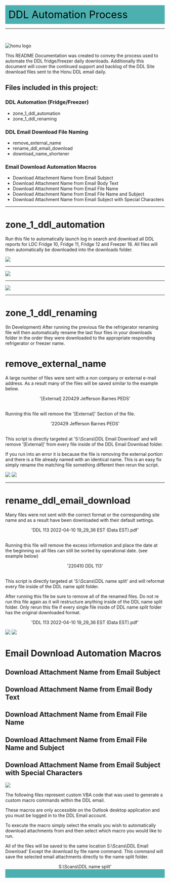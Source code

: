 <!-- # DDL Automation Process -->
<div style="background-color:#4db0b0; color:black; font-size: 32px; padding: 10px;">
DDL Automation Process
</div>

---
<br>

![honu logo](img/honumg_logo.jpg)

This README Documentation was created to convey the process used to automate the DDL fridge/freezer daily downloads. Additionally this document will cover the continued support and backlog of the DDL Site download files sent to the Honu DDL email daily.

## Files included in this project:

### DDL Automation (Fridge/Freezer)
- zone_1_ddl_automation
- zone_1_ddl_renaming

### DDL Email Download File Naming
- remove_external_name
- rename_ddl_email_download
- download_name_shortener

### Email Download Automation Macros
- Download Attachment Name from Email Subject
- Download Attachment Name from Email Body Text
- Download Attachment Name from Email File Name
- Download Attachment Name from Email File Name and Subject
- Download Attachment Name from Email Subject with Special Characters

---

<div style="page-break-after: always;"></div>

# zone_1_ddl_automation
 Run this file to automatically launch log in search and download all DDL reports for LDC Fridge 10, Fridge 11, Fridge 12 and Freezer 18. All files will then automatically be downloaded into the downloads folder.

 ![](img/Screenshot_0001.png)

 ---
 ![](img/Screenshot_0002.png)

 ---
 ![](img/Screenshot_0003.png)

 ---


# zone_1_ddl_renaming
(In Development)
 After running the previous file the refrigerator renaming file will then automatically rename the last four files in your downloads folder in the order they were downloaded to the appropriate responding refrigerator or freezer name.

# remove_external_name
 A large number of files were sent with a non company or external e-mail address. As a result many of the files will be saved similar to the example below. 

<div style="text-align:center">
 '[External] 220429 Jefferson Barnes PEDS'
</div>
<br>

 Running this file will remove the '[External]' Section of the file.

 <div style="text-align:center">
 '220429 Jefferson Barnes PEDS'
</div>
<br>

 This script is directly targeted at 'S:\Scans\DDL Email Download' and will remove '[External]' from every file inside of the DDL Email Download folder. 

 If you run into an error it is because the file is removing the external portion and there is a file already named with an identical name. This is an easy fix simply rename the matching file something different then rerun the script.

![](img/Screenshot_0007.png)
![](img/Screenshot_0008.png)

---

# rename_ddl_email_download 
 Many files were not sent with the correct format or the corresponding site name and as a result have been downloaded with their default settings.

<div style="text-align:center">
 'DDL 113 2022-04-10 19_29_36 EST (Data EST).pdf'
</div>
<br>

 Running this file will remove the excess information and place the date at the beginning so all files can still be sorted by operational date. 
 (see example below)

<div style="text-align:center">
 '220410 DDL 113'
</div>
<br>

 This script is directly targeted at 'S:\Scans\DDL name split' and will reformat every file inside of the DDL name split folder.

 After running this file be sure to remove all of the renamed files. Do not re run this file again as it will restructure anything inside of the DDL name split folder. Only rerun this file if every single file inside of DDL name split folder has the original downloaded format.

 <div style="text-align:center">
 'DDL 113 2022-04-10 19_29_36 EST (Data EST).pdf'
</div>
 

![](img/Screenshot_0005.png)
![](img/Screenshot_0006.png)

# Email Download Automation Macros

## Download Attachment Name from Email Subject
## Download Attachment Name from Email Body Text
## Download Attachment Name from Email File Name
## Download Attachment Name from Email File Name and Subject
## Download Attachment Name from Email Subject with Special Characters

![](img/Screenshot_0009.png)

The following files represent custom VBA code that was used to generate a custom macro commands within the DDL email.

These macros are only accessible on the Outlook desktop application and you must be logged in to the DDL Email account.

To execute the macro simply select the emails you wish to automatically download attachments from and then select which macro you would like to run.

All of the files will be saved to the same location S:\Scans\DDL Email Download' Except the download by file name command. This command will save the selected email attachments directly to the name split folder. 

<div style="text-align:center">
 S:\Scans\DDL name split'
</div>

<div style="background-color:#4db0b0; padding: 5px;">
<br>
</div>